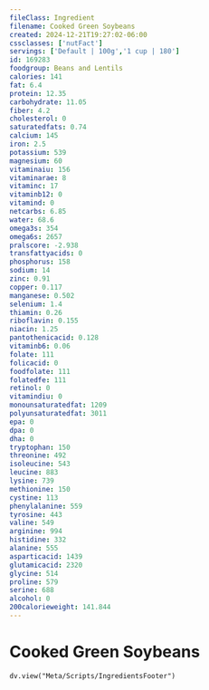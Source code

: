 ```yaml
---
fileClass: Ingredient
filename: Cooked Green Soybeans
created: 2024-12-21T19:27:02-06:00
cssclasses: ['nutFact']
servings: ['Default | 100g','1 cup | 180']
id: 169283
foodgroup: Beans and Lentils
calories: 141
fat: 6.4
protein: 12.35
carbohydrate: 11.05
fiber: 4.2
cholesterol: 0
saturatedfats: 0.74
calcium: 145
iron: 2.5
potassium: 539
magnesium: 60
vitaminaiu: 156
vitaminarae: 8
vitaminc: 17
vitaminb12: 0
vitamind: 0
netcarbs: 6.85
water: 68.6
omega3s: 354
omega6s: 2657
pralscore: -2.938
transfattyacids: 0
phosphorus: 158
sodium: 14
zinc: 0.91
copper: 0.117
manganese: 0.502
selenium: 1.4
thiamin: 0.26
riboflavin: 0.155
niacin: 1.25
pantothenicacid: 0.128
vitaminb6: 0.06
folate: 111
folicacid: 0
foodfolate: 111
folatedfe: 111
retinol: 0
vitamindiu: 0
monounsaturatedfat: 1209
polyunsaturatedfat: 3011
epa: 0
dpa: 0
dha: 0
tryptophan: 150
threonine: 492
isoleucine: 543
leucine: 883
lysine: 739
methionine: 150
cystine: 113
phenylalanine: 559
tyrosine: 443
valine: 549
arginine: 994
histidine: 332
alanine: 555
asparticacid: 1439
glutamicacid: 2320
glycine: 514
proline: 579
serine: 688
alcohol: 0
200calorieweight: 141.844
---
```


# Cooked Green Soybeans

```dataviewjs
dv.view("Meta/Scripts/IngredientsFooter")
```